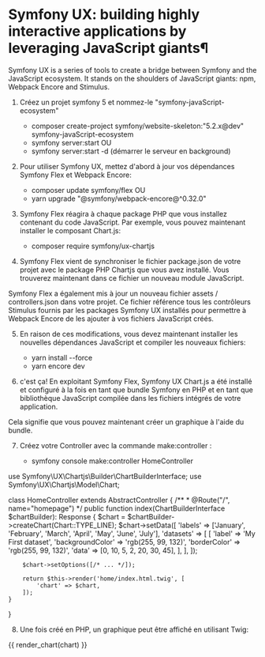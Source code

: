 # Symfony UX: building highly interactive applications by leveraging JavaScript giants¶
  Symfony UX is a series of tools to create a bridge between Symfony and the JavaScript ecosystem. It stands on the shoulders of JavaScript giants: npm, Webpack Encore and Stimulus.

1. Créez un projet symfony 5 et nommez-le "symfony-javaScript-ecosystem"

    + composer create-project symfony/website-skeleton:"5.2.x@dev" symfony-javaScript-ecosystem
    + symfony server:start
    OU
    + symfony server:start -d (démarrer le serveur en background) 

2. Pour utiliser Symfony UX, mettez d'abord à jour vos dépendances Symfony Flex et Webpack Encore:

    + composer update symfony/flex
    OU
    + yarn upgrade "@symfony/webpack-encore@^0.32.0"

3. Symfony Flex réagira à chaque package PHP que vous installez contenant du code JavaScript. Par exemple, vous pouvez maintenant installer le composant Chart.js:

    + composer require symfony/ux-chartjs

4. Symfony Flex vient de synchroniser le fichier package.json de votre projet avec le package PHP Chartjs  que vous avez installé. Vous trouverez maintenant dans ce fichier un nouveau module JavaScript.

Symfony Flex a également mis à jour un nouveau fichier assets / controllers.json dans votre projet. Ce fichier référence tous les contrôleurs Stimulus fournis par les packages Symfony UX installés pour permettre à Webpack Encore de les ajouter à vos fichiers JavaScript créés.

5. En raison de ces modifications, vous devez maintenant installer les nouvelles dépendances JavaScript et compiler les nouveaux fichiers:

    + yarn install --force
    + yarn encore dev

6. c'est ça! En exploitant Symfony Flex, Symfony UX Chart.js a été installé et configuré à la fois en tant que bundle Symfony en PHP et en tant que bibliothèque JavaScript compilée dans les fichiers intégrés de votre application.

Cela signifie que vous pouvez maintenant créer un graphique à l'aide du bundle.

7. Créez votre  Controller avec la commande make:controller : 

    + symfony console make:controller HomeController

 

use Symfony\UX\Chartjs\Builder\ChartBuilderInterface;
use Symfony\UX\Chartjs\Model\Chart;

class HomeController extends AbstractController
{
    /**
     * @Route("/", name="homepage")
     */
    public function index(ChartBuilderInterface $chartBuilder): Response
    {
        $chart = $chartBuilder->createChart(Chart::TYPE_LINE);
        $chart->setData([
            'labels' => ['January', 'February', 'March', 'April', 'May', 'June', 'July'],
            'datasets' => [
                [
                    'label' => 'My First dataset',
                    'backgroundColor' => 'rgb(255, 99, 132)',
                    'borderColor' => 'rgb(255, 99, 132)',
                    'data' => [0, 10, 5, 2, 20, 30, 45],
                ],
            ],
        ]);

        $chart->setOptions([/* ... */]);

        return $this->render('home/index.html.twig', [
            'chart' => $chart,
        ]);
    }
}

8. Une fois créé en PHP, un graphique peut être affiché en utilisant Twig:

{{ render_chart(chart) }}